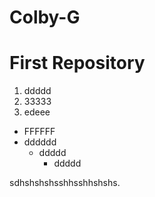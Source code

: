 # Colby-G
# First Repository

1. ddddd
2. 33333
3. edeee

- FFFFFF
- dddddd
  + ddddd
      + ddddd
      
sdhshshshsshhsshhshshs.
